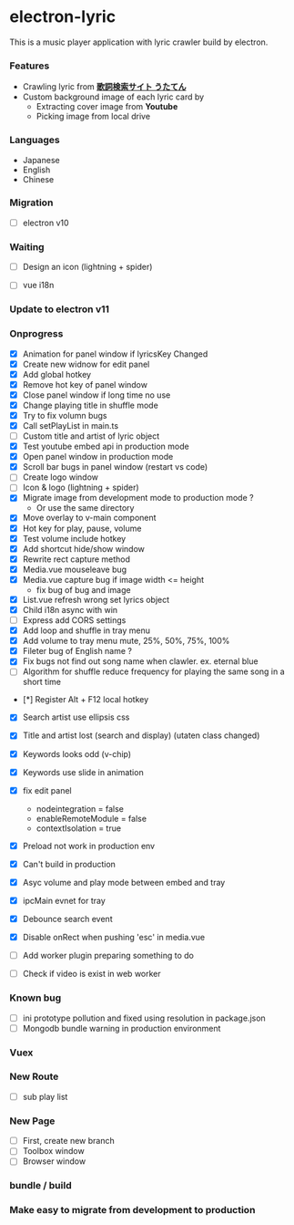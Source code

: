 # electron-lyric

This is a music player application with lyric crawler build by electron.

### Features
* Crawling lyric from **[歌詞検索サイト うたてん](https://utaten.com/)**
* Custom background image of each lyric card by
    * Extracting cover image from **Youtube**
    * Picking image from local drive 

### Languages
- Japanese
- English
- Chinese

### Migration 

* [ ] electron v10

### Waiting

* [ ] Design an icon (lightning + spider)
* [ ] vue i18n


### Update to electron v11

### Onprogress

* [x] Animation for panel window if lyricsKey Changed
* [x] Create new widnow for edit panel
* [x] Add global hotkey
* [x] Remove hot key of panel window
* [x] Close panel window if long time no use
* [x] Change playing title in shuffle mode
* [x] Try to fix volumn bugs
* [x] Call setPlayList in main.ts  
* [ ] Custom title and artist of lyric object
* [x] Test youtube embed api in production mode 
* [x] Open panel window in production mode
* [x] Scroll bar bugs in panel window (restart vs code)
* [ ] Create logo window
* [ ] Icon & logo (lightning + spider) 
* [x] Migrate image from development mode to production mode ?
    * Or use the same directory
* [x] Move overlay to v-main component
* [x] Hot key for play, pause, volume
* [x] Test volume include hotkey
* [x] Add shortcut hide/show window
* [x] Rewrite rect capture method
* [x] Media.vue mouseleave bug 
* [x] Media.vue capture bug if image width <= height
    * fix bug of bug and image
* [x] List.vue refresh wrong set lyrics object
* [x] Child i18n async with win 
* [ ] Express add CORS settings 
* [x] Add loop and shuffle in tray menu
* [x] Add volume to tray menu mute, 25%, 50%, 75%, 100%
* [x] Fileter bug of English name ?
* [x] Fix bugs not find out song name when clawler. ex. eternal blue
* [ ] Algorithm for shuffle reduce frequency for playing the same song in a short time
* [*] Register Alt + F12 local hotkey 
* [x] Search artist use ellipsis css
* [x] Title and artist lost (search and display) (utaten class changed)
* [x] Keywords looks odd (v-chip)
* [x] Keywords use slide in animation
* [x] fix edit panel
    * nodeintegration = false
    * enableRemoteModule = false
    * contextIsolation = true
* [x] Preload not work in production env
* [x] Can't build in production
* [x] Asyc volume and play mode between embed and tray 
* [x] ipcMain evnet for tray 
* [x] Debounce search event
* [x] Disable onRect when pushing 'esc' in media.vue
* [ ] Add worker plugin preparing something to do
* [ ] Check if video is exist in web worker 


### Known bug 

* [ ] ini prototype pollution and fixed using resolution in package.json
* [ ] Mongodb bundle warning in production environment

### Vuex

### New Route

* [ ] sub play list

### New Page 

* [ ] First, create new branch
* [ ] Toolbox window 
* [ ] Browser window 

### bundle / build

### Make easy to migrate from development to production

